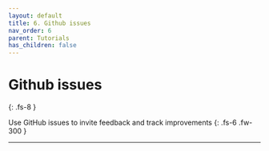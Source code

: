 ```yaml
---
layout: default
title: 6. Github issues
nav_order: 6
parent: Tutorials
has_children: false
---
```



# Github issues
{: .fs-8 }

Use GitHub issues to invite feedback and track improvements
{: .fs-6 .fw-300 }

---
